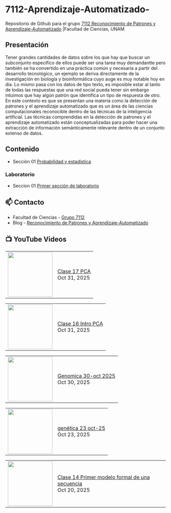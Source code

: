 # 7112-Aprendizaje-Automatizado-
Repositorio de Github para el grupo   [7112 Reconocimiento de Patrones y Aprendizaje-Automatizado](https://www.fciencias.unam.mx/docencia/horarios/presentacion/347481) |Facultad de Ciencias, UNAM

## Presentación
Tener grandes cantidades de datos sobre los que hay que buscar un subconjunto específico de ellos puede ser una tarea muy demandantte pero también se ha convertido en una práctica común y necesaria a partir del desarrollo tecnológico, un ejemplo se deriva directamente de la investigación en biología y bioinformática cuyo auge es muy notable hoy en día. Lo mismo pasa con los datos de tipo texto, es imposible estar al tanto de todas las respuestas que una red social pueda tener sin embargo intuimos que hay algún patrón que identifica un tipo de respuesta de otro. En este contexto es que se presentan una materia como la detección de patrones y el aprendizaje automatizado que es un área de las ciencias computacionales reconocible dentro de las técnicas de la inteligencia artificial. Las técnicas comprendidas en la detección de patrones y el aprendizaje automatizado están conceptualizadas para poder hacer una extracción de información semánticamente relevante dentro de un conjunto extenso de datos.

## Contenido
- Sección 01  [Probabilidad y estadística](https://github.com/7122-Aprendizaje-Automatizado/7112-Aprendizaje-Automatizado-/tree/main/Secci%C3%B3n%2001%20Probabilidad%20y%20Estadistica)

### Laboratorio
- Seccion 01  [Primer sección de laboratorio](https://github.com/7122-Aprendizaje-Automatizado/7112-Aprendizaje-Automatizado-/tree/main/Secci%C3%B3n01-Laboratorio)


## 📫 Contacto
- Facultad de Ciencias - [Grupo 7112](https://www.fciencias.unam.mx/docencia/horarios/presentacion/347481)
- Blog - [Reconocimiento de Patrones y Aprendizaje-Automatizado](https://sites.google.com/view/patronesciencias/inicio)

##  📺 	YouTube Videos
<!-- BLOG-POST-LIST:START --><table><tr><td><a href="https://www.youtube.com/watch?v=aKtjFH8CqTI"><img width="140px" src="https://i.ytimg.com/vi/aKtjFH8CqTI/mqdefault.jpg"></a></td>
<td><a href="https://www.youtube.com/watch?v=aKtjFH8CqTI">Clase 17 PCA</a><br/>Oct 31, 2025</td></tr></table>
<table><tr><td><a href="https://www.youtube.com/watch?v=EdS9fGcVErY"><img width="140px" src="https://i.ytimg.com/vi/EdS9fGcVErY/mqdefault.jpg"></a></td>
<td><a href="https://www.youtube.com/watch?v=EdS9fGcVErY">Clase 16 Intro PCA</a><br/>Oct 31, 2025</td></tr></table>
<table><tr><td><a href="https://www.youtube.com/watch?v=pi59IEFSGmk"><img width="140px" src="https://i.ytimg.com/vi/pi59IEFSGmk/mqdefault.jpg"></a></td>
<td><a href="https://www.youtube.com/watch?v=pi59IEFSGmk">Genomica 30-oct 2025</a><br/>Oct 30, 2025</td></tr></table>
<table><tr><td><a href="https://www.youtube.com/watch?v=MsxDWlK8oK0"><img width="140px" src="https://i.ytimg.com/vi/MsxDWlK8oK0/mqdefault.jpg"></a></td>
<td><a href="https://www.youtube.com/watch?v=MsxDWlK8oK0">genética 23 oct-25</a><br/>Oct 23, 2025</td></tr></table>
<table><tr><td><a href="https://www.youtube.com/watch?v=PW5SoCQf9LM"><img width="140px" src="https://i.ytimg.com/vi/PW5SoCQf9LM/mqdefault.jpg"></a></td>
<td><a href="https://www.youtube.com/watch?v=PW5SoCQf9LM">Clase 14 Primer modelo formal de una secuencia</a><br/>Oct 20, 2025</td></tr></table>
<!-- BLOG-POST-LIST:END -->
